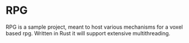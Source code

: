 RPG
===

RPG is a sample project, meant to host various mechanisms for a voxel based
rpg. Written in Rust it will support extensive multithreading.
